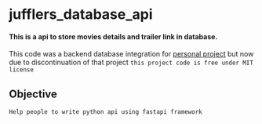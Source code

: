 # jufflers_database_api
#### This is a api to store movies details and trailer link in database.
This code was a backend database integration for [personal project](https://github.com/hitesh911/latest_movies_forest) but now due to discontinuation of that project 
`this project code is free under MIT license`
## Objective
`Help people to write python api using fastapi framework`
